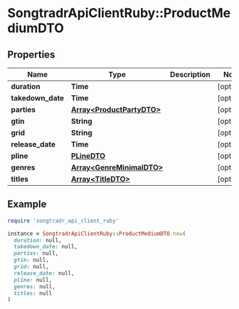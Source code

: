 # SongtradrApiClientRuby::ProductMediumDTO

## Properties

| Name | Type | Description | Notes |
| ---- | ---- | ----------- | ----- |
| **duration** | **Time** |  | [optional] |
| **takedown_date** | **Time** |  | [optional] |
| **parties** | [**Array&lt;ProductPartyDTO&gt;**](ProductPartyDTO.md) |  | [optional] |
| **gtin** | **String** |  | [optional] |
| **grid** | **String** |  | [optional] |
| **release_date** | **Time** |  | [optional] |
| **pline** | [**PLineDTO**](PLineDTO.md) |  | [optional] |
| **genres** | [**Array&lt;GenreMinimalDTO&gt;**](GenreMinimalDTO.md) |  | [optional] |
| **titles** | [**Array&lt;TitleDTO&gt;**](TitleDTO.md) |  | [optional] |

## Example

```ruby
require 'songtradr_api_client_ruby'

instance = SongtradrApiClientRuby::ProductMediumDTO.new(
  duration: null,
  takedown_date: null,
  parties: null,
  gtin: null,
  grid: null,
  release_date: null,
  pline: null,
  genres: null,
  titles: null
)
```

